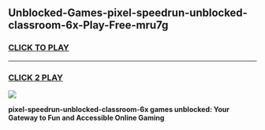 
## Unblocked-Games-pixel-speedrun-unblocked-classroom-6x-Play-Free-mru7g
<h3>
<a href="https://premium76.site?title=pixel-speedrun-unblocked-classroom-6x&ref=10A">CLICK TO PLAY</a></h3>
<hr>

<h3>
<a href="https://premium76.site?title=pixel-speedrun-unblocked-classroom-6x&ref=10A">CLICK 2 PLAY</a>
  
</h3>

<a href="https://premium76.site?title=pixel-speedrun-unblocked-classroom-6x&ref=10A"><img src="https://clearcache.store/games.png"></a>


**pixel-speedrun-unblocked-classroom-6x games unblocked: Your Gateway to Fun and Accessible Online Gaming**
